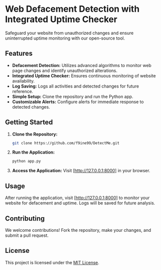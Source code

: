 # Web Defacement Detection with Integrated Uptime Checker

Safeguard your website from unauthorized changes and ensure uninterrupted uptime monitoring with our open-source tool.

## Features

- **Defacement Detection:** Utilizes advanced algorithms to monitor web page changes and identify unauthorized alterations.
- **Integrated Uptime Checker:** Ensures continuous monitoring of website availability.
- **Log Saving:** Logs all activities and detected changes for future reference.
- **Simple Setup:** Clone the repository and run the Python app.
- **Customizable Alerts:** Configure alerts for immediate response to detected changes.

## Getting Started

1. **Clone the Repository:** 
    ```bash
    git clone https://github.com/f9ine99/DetectMe.git
    ```

2. **Run the Application:** 
    ```bash
    python app.py
    ```

3. **Access the Application:** 
    Visit [http://127.0.0.1:8000] in your browser.

## Usage

After running the application, visit [http://127.0.0.1:8000] to monitor your website for defacement and uptime. Logs will be saved for future analysis.

## Contributing

We welcome contributions! Fork the repository, make your changes, and submit a pull request.

## License

This project is licensed under the [MIT License](LICENSE).
